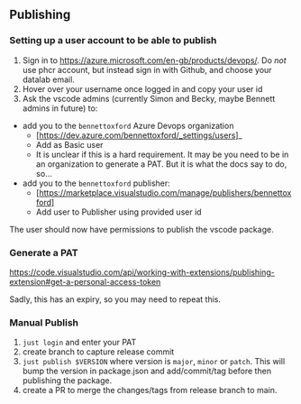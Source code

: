## Publishing


### Setting up a user account to be able to publish

1. Sign in to https://azure.microsoft.com/en-gb/products/devops/. Do *not* use phcr account, but instead sign in with Github, and choose your datalab email.
2. Hover over your username once logged in and copy your user id
3. Ask the vscode admins (currently Simon and Becky, maybe Bennett admins in future) to:
 - add you to the `bennettoxford` Azure Devops organization
    - [https://dev.azure.com/bennettoxford/_settings/users]_
    - Add as Basic user
    - It is unclear if this is a hard requirement. It may be you need to be in
      an organization to generate a PAT. But it is what the docs say to do,
      so...
 - add you to the `bennettoxford` publisher:
    - [https://marketplace.visualstudio.com/manage/publishers/bennettoxford]
    - Add user to Publisher using  provided user id

The user should now have permissions to publish the vscode package.

### Generate a PAT

https://code.visualstudio.com/api/working-with-extensions/publishing-extension#get-a-personal-access-token

Sadly, this has an expiry, so you may need to repeat this.

### Manual Publish

1. `just login` and enter your PAT
2. create branch to capture release commit
3. `just publish $VERSION` where version is `major`, `minor` or `patch`. This
   will bump the version in package.json and add/commit/tag before then publishing
   the package.
4. create a PR to merge the changes/tags from release branch to main.
